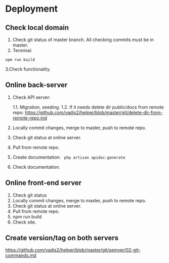 # Deployment
## Check local domain
1. Check git status of master branch. All checking commits must be in master.
2. Terminal:
````
npm run build 
````
3.Check functionality.

## Online back-server
1. Check API server:
    
    1.1. Migration, seeding.
    1.2. If it needs delete dir public/docs from remote repo: https://github.com/vadis2/helper/blob/master/git/delete-dir-from-remote-repo.md

2. Locally commit changes, merge to master, push to remote repo.
3. Check git status at online server.
4. Pull from remote repo.
5. Create documentation: ```` php artisan apidoc:generate````
6. Check documentation.

## Online front-end server
1. Check git status
2. Locally commit changes, merge to master, push to remote repo.
3. Check git status at online server.
4. Pull from remote repo.
5. npm run build
6. Check site.

## Create version/tag on both servers
https://github.com/vadis2/helper/blob/master/git/semver/02-git-commands.md
   
